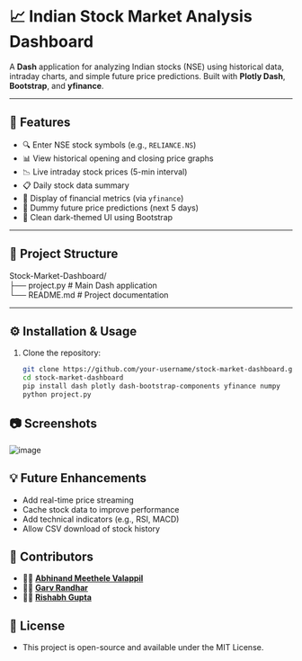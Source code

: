 # 📈 Indian Stock Market Analysis Dashboard

A **Dash** application for analyzing Indian stocks (NSE) using historical data, intraday charts, and simple future price predictions. Built with **Plotly Dash**, **Bootstrap**, and **yfinance**.

---

## 🚀 Features

- 🔍 Enter NSE stock symbols (e.g., `RELIANCE.NS`)
- 📊 View historical opening and closing price graphs
- 📉 Live intraday stock prices (5-min interval)
- 📋 Daily stock data summary
- 🧾 Display of financial metrics (via `yfinance`)
- 🔮 Dummy future price predictions (next 5 days)
- 🌙 Clean dark-themed UI using Bootstrap

---

## 📁 Project Structure<br>
Stock-Market-Dashboard/ <br>
├── project.py # Main Dash application <br>
└── README.md # Project documentation<br>


---

## ⚙️ Installation & Usage

1. Clone the repository:

   ```bash
   git clone https://github.com/your-username/stock-market-dashboard.git
   cd stock-market-dashboard
   pip install dash plotly dash-bootstrap-components yfinance numpy
   python project.py
   ```


## 📷 Screenshots
![image](https://github.com/user-attachments/assets/5d04feff-9370-4521-aec5-f50f48db68c4)


## 💡 Future Enhancements
- Add real-time price streaming
- Cache stock data to improve performance
- Add technical indicators (e.g., RSI, MACD)
- Allow CSV download of stock history


## 👥 Contributors
- 👨‍💻 **[Abhinand Meethele Valappil](https://github.com/abhinandmv)**
- 🧑‍💻 **[Garv Randhar](https://github.com/GarvRandhar)**
- 🧑‍💻 **[Rishabh Gupta](https://github.com/Rishabh2005-05)**

## 📄 License
- This project is open-source and available under the MIT License.




